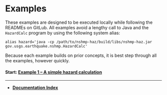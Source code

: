# Examples

These examples are designed to be executed locally while following the READMEs on GitLub.
All examples avoid a lengthy call to Java and the `HazardCalc` program by using the following
system alias:

```Shell
alias hazard='java -cp /path/to/nshmp-haz/build/libs/nshmp-haz.jar gov.usgs.earthquake.nshmp.HazardCalc'
```

Because each example builds on prior concepts, it is best step through all the examples, however quickly.

<!-- markdownlint-disable MD001 -->
#### Start: [Example 1 – A simple hazard calculation](1-hazard-curve/README.md)

---

* [**Documentation Index**](../../docs/README.md)

